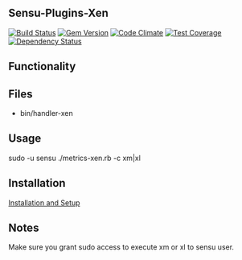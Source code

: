 ## Sensu-Plugins-Xen

[ ![Build Status](https://travis-ci.org/sensu-plugins/sensu-plugins-xen.svg?branch=master)](https://travis-ci.org/sensu-plugins/sensu-plugins-xen)
[![Gem Version](https://badge.fury.io/rb/sensu-plugins-xen.svg)](http://badge.fury.io/rb/sensu-plugins-xen)
[![Code Climate](https://codeclimate.com/github/sensu-plugins/sensu-plugins-xen/badges/gpa.svg)](https://codeclimate.com/github/sensu-plugins/sensu-plugins-xen)
[![Test Coverage](https://codeclimate.com/github/sensu-plugins/sensu-plugins-xen/badges/coverage.svg)](https://codeclimate.com/github/sensu-plugins/sensu-plugins-xen)
[![Dependency Status](https://gemnasium.com/sensu-plugins/sensu-plugins-xen.svg)](https://gemnasium.com/sensu-plugins/sensu-plugins-xen)

## Functionality

## Files
 * bin/handler-xen

## Usage
sudo -u sensu ./metrics-xen.rb -c xm|xl
## Installation

[Installation and Setup](http://sensu-plugins.io/docs/installation_instructions.html)

## Notes
 Make sure you grant sudo access to execute xm or xl to sensu user.

